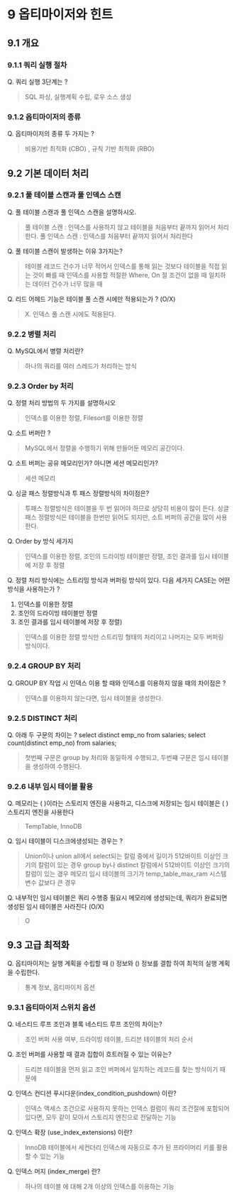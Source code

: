 # 9 옵티마이저와 힌트

## 9.1 개요

### 9.1.1 쿼리 실행 절차
Q. 쿼리 실행 3단계는 ?
> SQL 파싱, 실행계획 수립, 로우 소스 생성


### 9.1.2 옵티마이저의 종류
Q. 옵티마이저의 종류 두 가지는 ? 
> 비용기반 최적화 (CBO) , 규칙 기반 최적화 (RBO)

## 9.2 기본 데이터 처리

### 9.2.1 풀 테이블 스캔과 풀 인덱스 스캔
Q. 풀 테이블 스캔과 풀 인덱스 스캔을 설명하시오.
> 풀 테이블 스캔 : 인덱스를 사용하지 않고 테이블을 처음부터 끝까지 읽어서 처리한다.
> 풀 인덱스 스캔 : 인덱스를 처음부터 끝까지 읽어서 처리한다

Q. 풀 테이블 스캔이 발생하는 이유 3가지는?
> 테이블 레코드 건수가 너무 적어서 인덱스를 통해 읽는 것보다 테이블을 직접 읽는 것이 빠를 때
> 인덱스를 사용할 적절한 Where, On 절 조건이 없을 때
> 일치하는 데이터 건수가 너무 많을 때

Q. 리드 어헤드 기능은 테이블 풀 스캔 시에만 적용되는가 ? (O/X)
> X. 인덱스 풀 스캔 시에도 적용된다. 

### 9.2.2 병렬 처리 
Q. MySQL에서 병렬 처리란?
> 하나의 쿼리를 여러 스레드가 처리하는 방식

### 9.2.3 Order by 처리
Q. 정렬 처리 방법의 두 가지를 설명하시오
> 인덱스를 이용한 정렬, Filesort를 이용한 정렬

Q. 소트 버퍼란 ?
> MySQL에서 정렬을 수행하기 위해 만들어둔 메모리 공간이다. 

Q. 소트 버퍼는 공유 메모리인가? 아니면 세션 메모리인가?
> 세션 메모리

Q. 싱글 패스 정렬방식과 투 패스 정렬방식의 차이점은?
> 투패스 정렬방식은 테이블을 두 번 읽어야 하므로 상당히 비용이 많이 든다. 
> 싱글 패스 정렬방식은 테이블을 한번만 읽어도 되지만, 소트 버퍼의 공간을 많이 사용한다.
 
Q. Order by 방식 세가지
> 인덱스를 이용한 정렬, 조인의 드라이빙 테이블만 정렬, 조인 결과를 임시 테이블에 저장 후 정렬

Q. 정렬 처리 방식에는 스트리밍 방식과 버퍼링 방식이 있다. 다음 세가지 CASE는 어떤 방식을 사용하는가 ?
 1. 인덱스를 이용한 정렬
 2. 조인의 드라이빙 테이블만 정렬
 3. 조인 결과를 임시 테이블에 저장 후 정렬)
> 인덱스를 이용한 정렬 방식만 스트리밍 형태의 처리이고 나머지는 모두 버퍼링 방식이다. 

### 9.2.4 GROUP BY 처리
Q. GROUP BY 작업 시 인덱스 이용 할 때와 인덱스를 이용하지 않을 때의 차이점은 ?
> 인덱스를 이용하지 않는다면, 임시 테이블을 생성한다.

### 9.2.5 DISTINCT 처리 
Q. 아래 두 구문의 차이는 ?
select distinct emp_no from salaries;
select count(distinct emp_no) from salaries;
> 첫번째 구문은 group by 처리와 동일하게 수행되고, 두번쨰 구문은 임시 테이블을 생성하여 수행된다.

### 9.2.6 내부 임시 테이블 활용
Q. 메모리는 (       )이라는 스토리지 엔진을 사용하고, 디스크에 저장되는 임시 테이블은 (     ) 스토리지 엔진을 사용한다
> TempTable, InnoDB

Q. 임시 테이블이 디스크에생성되는 경우는 ?
> Union이나 union all에서 select되는 칼럼 중에서 길이가 512바이트 이상인 크기의 칼럼이 있는 경우
> group by나 distinct 칼럼에서 512바이트 이상인 크기의 칼럼이 있는 경우
> 메모리 임시 테이블의 크기가 temp_table_max_ram 시스템 변수 값보다 큰 경우

Q. 내부적인 임시 테이블은 쿼리 수행중 필요시 메모리에 생성되는데, 쿼리가 완료되면 생성된 임시 테이블은 사라진다 (O/X) 
> O

## 9.3 고급 최적화
Q. 옵티마이저는 실행 계획을 수립할 때 () 정보와 () 정보를 결합 하여 최적의 실행 계획을 수립한다.
> 통계 정보, 옵티마이저 옵션

### 9.3.1 옵티마이저 스위치 옵션
Q. 네스티드 루프 조인과 블록 네스티드 루프 조인의 차이는?
> 조인 버퍼 사용 여부, 드라이빙 테이블, 드리븐 테이블의 처리 순서

Q. 조인 버퍼를 사용할 때 결과 집합이 흐트러질 수 있는 이유는?
> 드리븐 테이블을 먼저 읽고 조인 버퍼에서 일치하는 레코드를 찾는 방식이기 때문에

Q. 인덱스 컨디션 푸시다운(index_condition_pushdown) 이란?
> 인덱스 액세스 조건으로 사용하지 못하는 인덱스 컬럼이 쿼리 조건절에 포함되어있다면, 모두 같이 모아서 스토리지 엔진으로 전달하는 기능

Q. 인덱스 확장 (use_index_extensions) 이란?
> InnoDB 테이블에서 세컨더리 인덱스에 자동으로 추가 된 프라이머리 키를 활용할 수 있는 기능

Q. 인덱스 머지 (index_merge) 란? 
> 하나의 테이블 에 대해 2개 이상의 인덱스를 이용하는 기능
